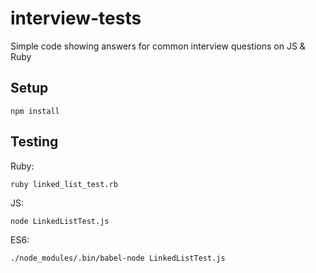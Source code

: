 # interview-tests
Simple code showing answers for common interview questions on JS & Ruby

## Setup

```
npm install
```

## Testing

Ruby:

```
ruby linked_list_test.rb
```

JS:

```
node LinkedListTest.js
```

ES6:

```
./node_modules/.bin/babel-node LinkedListTest.js
```
